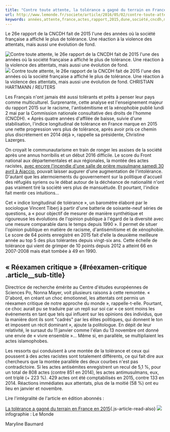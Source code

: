 ```yaml
---
title: "Contre toute attente, la tolérance a gagné du terrain en France en 2015"
url: http://www.lemonde.fr/societe/article/2016/05/02/contre-toute-attente-la-tolerance-a-gagne-du-terrain-en-france-en-2015_4911854_3224.html
keywords: années,attente,france,actes,rapport,2015,dune,société,cncdh,montée,terrain,gagné,attentats,tolérance
---
```

Le 26e rapport de la CNCDH fait de 2015 l'une des années où la société française a affiché le plus de tolérance. Une réaction à la violence des attentats, mais aussi une évolution de fond.

![Contre toute attente, le 26e rapport de la CNCDH fait de 2015 l'une des années où la société française a affiché le plus de tolérance. Une réaction à la violence des attentats, mais aussi une évolution de fond.](https://img.lemde.fr/2016/04/12/0/0/3500/1973/688/0/60/0/9d557fc_CHM31_FRANCE-POLITICS-PROTESTS_0412_11.JPG) ![](https://img.lemde.fr/2016/04/12/0/0/3500/1973/688/0/60/0/9d557fc_CHM31_FRANCE-POLITICS-PROTESTS_0412_11.JPG) Contre toute attente, le 26e rapport de la CNCDH fait de 2015 l'une des années où la société française a affiché le plus de tolérance. Une réaction à la violence des attentats, mais aussi une évolution de fond. CHRISTIAN HARTMANN / REUTERS

Les Français n'ont jamais été aussi tolérants et prêts à penser leur pays comme multiculturel. Surprenante, cette analyse est l'enseignement majeur du rapport 2015 sur le racisme, l'antisémitisme et la xénophobie publié lundi 2 mai par la Commission nationale consultative des droits de l'homme (CNCDH). « Après quatre années d'affilée de baisse, suivie d'une stabilisation, l'indice longitudinal de tolérance en France marque en 2015 une nette progression vers plus de tolérance, après avoir pris ce chemin plus discrètement en 2014 déjà », rappelle sa présidente, Christine Lazerges.

On croyait le communautarisme en train de ronger les assises de la société après une annus horribilis et un début 2016 difficile. Le score du Front national aux départementales et aux régionales, la montée des actes racistes, [avec encore l'incendie d'une salle de prière musulmane samedi 30 avril à Ajaccio](http://www.lemonde.fr/corse/article/2016/04/30/une-salle-de-priere-musulmane-incendiee-a-ajaccio_4911468_1616678.html), pouvait laisser augurer d'une augmentation de l'intolérance. D'autant que les atermoiements du gouvernement sur la politique d'accueil des réfugiés syriens ou le débat autour de la déchéance de nationalité n'ont pas vraiment tiré la société vers plus de mansuétude. Et pourtant, l'indice fait mentir ces intuitions...

Cet « indice longitudinal de tolérance », un baromètre élaboré par le sociologue Vincent Tiberj à partir d'une batterie de soixante-neuf séries de questions, a « pour objectif de mesurer de manière synthétique et rigoureuse les évolutions de l'opinion publique à l'égard de la diversité avec une mesure comparable dans le temps depuis 1990 ». Il permet de situer l'opinion publique en matière de racisme, d'antisémitisme et de xénophobie. Le score de 64 points enregistré en 2015 fait d'elle la deuxième meilleure année au top 5 des plus tolérantes depuis vingt-six ans. Cette échelle de tolérance qui vient de grimper de 10 points depuis 2012 a atteint 66 en 2007-2008 mais était tombée à 49 en 1990.

« Réexamen critique » {#réexamen-critique .article__sub-title}
---------------------

Directrice de recherche émérite au Centre d'études européennes de Sciences Po, Nonna Mayer, voit plusieurs raisons à cette remontée. « D'abord, en créant un choc émotionnel, les attentats ont permis un réexamen critique de notre approche du monde », rappelle-t-elle. Pourtant, ce choc aurait pu se traduire par un repli sur soi car « ce sont moins les événements en tant que tels qui influent sur les opinions des individus, que la manière dont ils sont "cadrés" par les élites politiques, qui donnent le ton et imposent un récit dominant », ajoute la politologue. En dépit de leur relativité, le sursaut du 11 janvier comme l'élan du 13 novembre ont donné une envie de « vivre ensemble »... Même si, en parallèle, se multipliaient les actes islamophobes.

Les ressorts qui conduisent à une montée de la tolérance et ceux qui poussent à des actes racistes sont totalement différents, ce qui fait dire aux chercheurs que la montée parallèle des deux courbes n'est pas contradictoire. Si les actes antisémites enregistrent un recul de 5,1 %, pour un total de 808 actes (contre 851 en 2014), les actes antimusulmans, eux, ont triplé (+ 223 %). 429 actes ont été comptabilisés en 2015, contre 133 en 2014. Réactions immédiates aux attentats, plus de la moitié (58 %) ont eu lieu en janvier et novembre.

Lire l'intégralité de l'article en édition abonnés :

[La tolérance a gagné du terrain en France en 2015](https://www.lemonde.fr/societe/article/2016/05/02/la-tolerance-a-gagne-du-terrain-en-france-en-2015_4911790_3224.html){.js-article-read-also} ![](https://img.lemde.fr/2016/05/02/0/0/534/1453/688/0/60/0/41fa752_3727-1jqivni.png) infographie : Le Monde

Maryline Baumard
